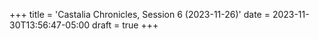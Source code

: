 +++
title = 'Castalia Chronicles, Session 6 (2023-11-26)'
date = 2023-11-30T13:56:47-05:00
draft = true
+++

### 
